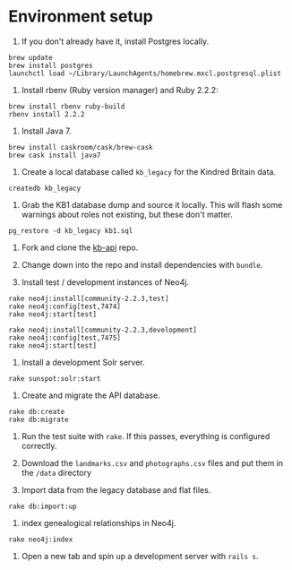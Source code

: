# Environment setup

1. If you don't already have it, install Postgres locally.

  ```
  brew update
  brew install postgres
  launchctl load ~/Library/LaunchAgents/homebrew.mxcl.postgresql.plist
  ```

1. Install rbenv (Ruby version manager) and Ruby 2.2.2:

  ```
  brew install rbenv ruby-build
  rbenv install 2.2.2
  ```

1. Install Java 7.

  ```
  brew install caskroom/cask/brew-cask
  brew cask install java7
  ```

1. Create a local database called `kb_legacy` for the Kindred Britain data.

  ```
  createdb kb_legacy
  ```

1. Grab the KB1 database dump and source it locally. This will flash some warnings about roles not existing, but these don't matter.

  ```
  pg_restore -d kb_legacy kb1.sql
  ```

1. Fork and clone the [kb-api](https://github.com/sul-cidr/kb-api) repo.

1. Change down into the repo and install dependencies with `bundle`.

1. Install test / development instances of Neo4j.

  ```
  rake neo4j:install[community-2.2.3,test]
  rake neo4j:config[test,7474]
  rake neo4j:start[test]

  rake neo4j:install[community-2.2.3,development]
  rake neo4j:config[test,7475]
  rake neo4j:start[test]
  ```

1. Install a development Solr server.

  ```
  rake sunspot:solr:start
  ```

1. Create and migrate the API database.

  ```
  rake db:create
  rake db:migrate
  ```

1. Run the test suite with `rake`. If this passes, everything is configured correctly.

1. Download the `landmarks.csv` and `photographs.csv` files and put them in the `/data` directory

1. Import data from the legacy database and flat files.

  ```
  rake db:import:up
  ```

1. index genealogical relationships in Neo4j.

  ```
  rake neo4j:index
  ```

1. Open a new tab and spin up a development server with `rails s`.
